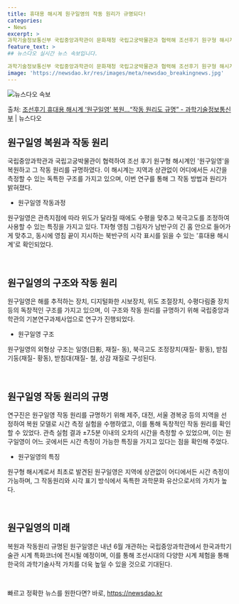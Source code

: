 ```yaml
---
title: 휴대용 해시계 원구일영의 작동 원리가 규명되다!
categories:
- News
excerpt: >
과학기술정보통신부 국립중앙과학관이 문화재청 국립고궁박물관과 협력해 조선후기 원구형 해시계 원구일영(圓球日影)…
feature_text: >
## 뉴스다오 실시간 뉴스 속보입니다.

과학기술정보통신부 국립중앙과학관이 문화재청 국립고궁박물관과 협력해 조선후기 원구형 해시계 원구일영(圓球日影)…
image: 'https://newsdao.kr/res/images/meta/newsdao_breakingnews.jpg'
---
```


![뉴스다오 속보](https://newsdao.kr/res/images/meta/newsdao_breakingnews.jpg)

<p>출처: <a href="https://newsdao.kr/2835" rel="dofollow">조선후기 휴대용 해시계 ‘원구일영’ 복원…“작동 원리도 규명” - 과학기술정보통신부</a> | 뉴스다오</p>

<h2 data-ke-size="size26">원구일영 복원과 작동 원리</h2>
국립중앙과학관과 국립고궁박물관이 협력하여 조선 후기 원구형 해시계인 '원구일영'을 복원하고 그 작동 원리를 규명하였다. 이 해시계는 지역과 상관없이 어디에서든 시간을 측정할 수 있는 독특한 구조를 가지고 있으며, 이번 연구를 통해 그 작동 방법과 원리가 밝혀졌다.

<ul>
  <li>원구일영 작동과정</li>
</ul>

원구일영은 관측지점에 따라 위도가 달라질 때에도 수평을 맞추고 북극고도를 조정하여 사용할 수 있는 특징을 가지고 있다. T자형 영침 그림자가 남반구의 긴 홈 안으로 들어가게 맞추고, 동시에 영침 끝이 지시하는 북반구의 시각 표시를 읽을 수 있는 '휴대용 해시계'로 확인되었다.

<p data-ke-size="size16">&nbsp;</p>

<h2 data-ke-size="size26">원구일영의 구조와 작동 원리</h2>
원구일영은 해를 추적하는 장치, 디지털화한 시보장치, 위도 조절장치, 수평다림줄 장치 등의 독창적인 구조를 가지고 있으며, 이 구조와 작동 원리를 규명하기 위해 국립중앙과학관의 기본연구과제사업으로 연구가 진행되었다.

<ul>
  <li>원구일영 구조</li>
</ul>

원구일영의 외형상 구조는 일영(日影, 재질- 동), 북극고도 조정장치(재질- 황동), 받침기둥(재질- 황동), 받침대(재질- 철, 상감 재질로 구성된다.

<p data-ke-size="size16">&nbsp;</p>

<h2 data-ke-size="size26">원구일영 작동 원리의 규명</h2>
연구진은 원구일영 작동 원리를 규명하기 위해 제주, 대전, 서울 경복궁 등의 지역을 선정하여 복원 모델로 시간 측정 실험을 수행하였고, 이를 통해 독창적인 작동 원리를 확인할 수 있었다. 관측 실험 결과 ±7.5분 이내의 오차의 시간을 측정할 수 있었으며, 이는 원구일영이 어느 곳에서든 시간 측정이 가능한 특징을 가지고 있다는 점을 확인해 주었다.

<ul>
  <li>원구일영의 특징</li>
</ul>

원구형 해시계로서 최초로 발견된 원구일영은 지역에 상관없이 어디에서든 시간 측정이 가능하며, 그 작동원리와 시각 표기 방식에서 독특한 과학문화 유산으로서의 가치가 높다.

<p data-ke-size="size16">&nbsp;</p>

<h2 data-ke-size="size26">원구일영의 미래</h2>
복원과 작동원리 규명된 원구일영은 내년 6월 개관하는 국립중앙과학관에서 한국과학기술관 시계 특화코너에 전시될 예정이며, 이를 통해 조선시대의 다양한 시계 체험을 통해 한국의 과학기술사적 가치를 더욱 높일 수 있을 것으로 기대된다.

<p data-ke-size="size16">&nbsp;</p> 

빠르고 정확한 뉴스를 원한다면? 바로, <a href="https://newsdao.kr" rel="dofollow">https://newsdao.kr</a>


    
